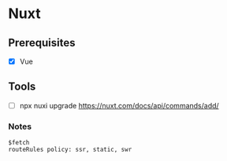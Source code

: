 # Nuxt
## Prerequisites
- [x] Vue
## Tools
- [ ] npx nuxi upgrade https://nuxt.com/docs/api/commands/add/
### Notes
```
$fetch
routeRules policy: ssr, static, swr
```
